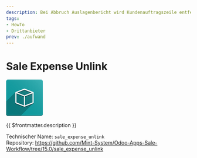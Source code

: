 ```yaml
---
description: Bei Abbruch Auslagenbericht wird Kundenauftragszeile entfernt.
tags:
- HowTo
- Drittanbieter
prev: ./aufwand
---
```

# Sale Expense Unlink
![icon_oms_box](assets/icon_oms_box.png)

{{ $frontmatter.description }}

Technischer Name: `sale_expense_unlink`\
Repository: <https://github.com/Mint-System/Odoo-Apps-Sale-Workflow/tree/15.0/sale_expense_unlink>
